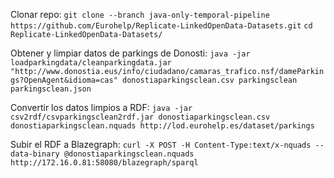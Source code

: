 Clonar repo:
`git clone --branch java-only-temporal-pipeline https://github.com/Eurohelp/Replicate-LinkedOpenData-Datasets.git`
`cd Replicate-LinkedOpenData-Datasets/`

Obtener y limpiar datos de parkings de Donosti:
`java -jar loadparkingdata/cleanparkingdata.jar "http://www.donostia.eus/info/ciudadano/camaras_trafico.nsf/dameParkings?OpenAgent&idioma=cas" donostiaparkingsclean.csv parkingsclean parkingsclean.json`

Convertir los datos limpios a RDF:
`java -jar csv2rdf/csvparkingsclean2rdf.jar donostiaparkingsclean.csv donostiaparkingsclean.nquads http://lod.eurohelp.es/dataset/parkings`

Subir el RDF a Blazegraph:
`curl -X POST -H Content-Type:text/x-nquads --data-binary @donostiaparkingsclean.nquads http://172.16.0.81:58080/blazegraph/sparql`
